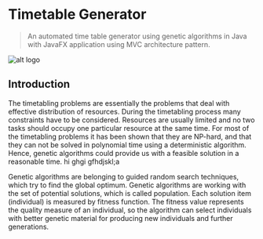
# Timetable Generator

> An automated time table generator using genetic algorithms in Java with JavaFX application using MVC architecture pattern.

![alt logo](http://www14.0zz0.com/2018/08/13/19/689039255.png)

## Introduction
The timetabling problems are essentially the problems that deal with effective distribution of resources. During the timetabling process many constraints have to be considered. Resources are usually limited and no two tasks should occupy one particular resource at the same time. For most of the timetabling problems it has been shown that they are NP-hard, and that they can not be solved in polynomial time using a deterministic algorithm. Hence, genetic algorithms could provide us with a feasible solution in a reasonable time.
hi
ghgi
gfhdjskl;a

Genetic algorithms are belonging to guided random search techniques, which try to find the global optimum. Genetic algorithms are working with the set of potential solutions, which is called population. Each solution item (individual) is measured by fitness function. The fitness value represents the quality measure of an individual, so the algorithm can select individuals with better genetic material for producing new individuals and further generations.



